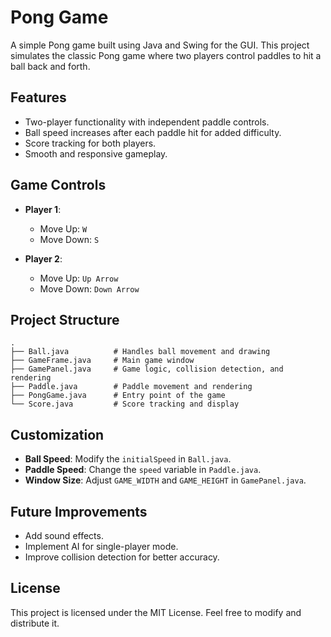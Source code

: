 # Pong Game

A simple Pong game built using Java and Swing for the GUI. This project simulates the classic Pong game where two players control paddles to hit a ball back and forth.

## Features

- Two-player functionality with independent paddle controls.
- Ball speed increases after each paddle hit for added difficulty.
- Score tracking for both players.
- Smooth and responsive gameplay.

## Game Controls

- **Player 1**:
  - Move Up: `W`
  - Move Down: `S`

- **Player 2**:
  - Move Up: `Up Arrow`
  - Move Down: `Down Arrow`

## Project Structure

```
.
├── Ball.java          # Handles ball movement and drawing
├── GameFrame.java     # Main game window
├── GamePanel.java     # Game logic, collision detection, and rendering
├── Paddle.java        # Paddle movement and rendering
├── PongGame.java      # Entry point of the game
└── Score.java         # Score tracking and display
```

## Customization

- **Ball Speed**: Modify the `initialSpeed` in `Ball.java`.
- **Paddle Speed**: Change the `speed` variable in `Paddle.java`.
- **Window Size**: Adjust `GAME_WIDTH` and `GAME_HEIGHT` in `GamePanel.java`.

## Future Improvements

- Add sound effects.
- Implement AI for single-player mode.
- Improve collision detection for better accuracy.

## License

This project is licensed under the MIT License. Feel free to modify and distribute it.

